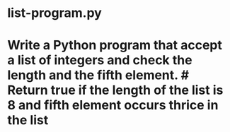 # list-program.py
# Write a Python program that accept a list of integers and check the length and the fifth element. # Return true if the length of the list is 8 and fifth element occurs thrice in the list

